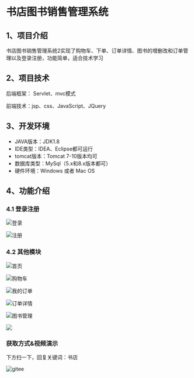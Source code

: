 # 书店图书销售管理系统



## 1、项目介绍

书店图书销售管理系统2实现了购物车、下单、订单详情、图书的增删改和订单管理以及登录注册，功能简单，适合技术学习


## 2、项目技术

后端框架： Servlet、mvc模式

前端技术：jsp、css、JavaScript、JQuery

## 3、开发环境

- JAVA版本：JDK1.8
- IDE类型：IDEA、Eclipse都可运行
- tomcat版本：Tomcat 7-10版本均可
- 数据库类型：MySql（5.x和8.x版本都可） 
- 硬件环境：Windows 或者 Mac OS


## 4、功能介绍

### 4.1 登录注册

![登录](https://project-images-1256969109.cos.ap-chongqing.myqcloud.com/Typora-Images/202208141019933.jpg)

![注册](https://project-images-1256969109.cos.ap-chongqing.myqcloud.com/Typora-Images/202208141019643.jpg)

### 4.2 其他模块

![首页](https://project-images-1256969109.cos.ap-chongqing.myqcloud.com/Typora-Images/202208141019356.jpg)

![购物车](https://project-images-1256969109.cos.ap-chongqing.myqcloud.com/Typora-Images/202208141019435.jpg)

![我的订单](https://project-images-1256969109.cos.ap-chongqing.myqcloud.com/Typora-Images/202208141019195.jpg)

![订单详情](https://project-images-1256969109.cos.ap-chongqing.myqcloud.com/Typora-Images/202208141019168.jpg)

![图书管理](https://project-images-1256969109.cos.ap-chongqing.myqcloud.com/Typora-Images/202208141019518.jpg)

![](https://project-images-1256969109.cos.ap-chongqing.myqcloud.com/Typora-Images/202208141019341.jpeg)

### 获取方式&视频演示

下方扫一下，回复关键词：书店

![gitee](https://project-images-1256969109.cos.ap-chongqing.myqcloud.com/Typora-Images/202309291447341.png)

